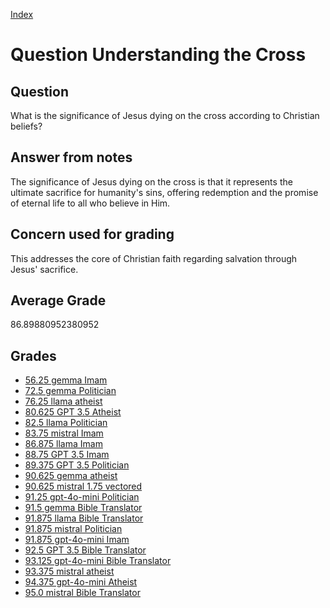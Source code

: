 
[Index](../../index.md)
# Question Understanding the Cross
## Question
What is the significance of Jesus dying on the cross according to Christian beliefs?

## Answer from notes
The significance of Jesus dying on the cross is that it represents the ultimate sacrifice for humanity's sins, offering redemption and the promise of eternal life to all who believe in Him.

## Concern used for grading
This addresses the core of Christian faith regarding salvation through Jesus' sacrifice.

## Average Grade
86.89880952380952

## Grades
 * [56.25 gemma Imam](../answers/gemma_Imam/Understanding_the_Cross.md)
 * [72.5 gemma Politician](../answers/gemma_Politician/Understanding_the_Cross.md)
 * [76.25 llama atheist](../answers/llama_atheist/Understanding_the_Cross.md)
 * [80.625 GPT 3.5 Atheist](../answers/GPT_3.5_Atheist/Understanding_the_Cross.md)
 * [82.5 llama Politician](../answers/llama_Politician/Understanding_the_Cross.md)
 * [83.75 mistral Imam](../answers/mistral_Imam/Understanding_the_Cross.md)
 * [86.875 llama Imam](../answers/llama_Imam/Understanding_the_Cross.md)
 * [88.75 GPT 3.5 Imam](../answers/GPT_3.5_Imam/Understanding_the_Cross.md)
 * [89.375 GPT 3.5 Politician](../answers/GPT_3.5_Politician/Understanding_the_Cross.md)
 * [90.625 gemma atheist](../answers/gemma_atheist/Understanding_the_Cross.md)
 * [90.625 mistral 1.75 vectored](../answers/mistral_1.75_vectored/Understanding_the_Cross.md)
 * [91.25 gpt-4o-mini Politician](../answers/gpt-4o-mini_Politician/Understanding_the_Cross.md)
 * [91.5 gemma Bible Translator](../answers/gemma_Bible_Translator/Understanding_the_Cross.md)
 * [91.875 llama Bible Translator](../answers/llama_Bible_Translator/Understanding_the_Cross.md)
 * [91.875 mistral Politician](../answers/mistral_Politician/Understanding_the_Cross.md)
 * [91.875 gpt-4o-mini Imam](../answers/gpt-4o-mini_Imam/Understanding_the_Cross.md)
 * [92.5 GPT 3.5 Bible Translator](../answers/GPT_3.5_Bible_Translator/Understanding_the_Cross.md)
 * [93.125 gpt-4o-mini Bible Translator](../answers/gpt-4o-mini_Bible_Translator/Understanding_the_Cross.md)
 * [93.375 mistral atheist](../answers/mistral_atheist/Understanding_the_Cross.md)
 * [94.375 gpt-4o-mini Atheist](../answers/gpt-4o-mini_Atheist/Understanding_the_Cross.md)
 * [95.0 mistral Bible Translator](../answers/mistral_Bible_Translator/Understanding_the_Cross.md)
